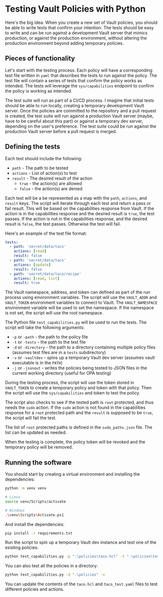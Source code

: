 # Testing Vault Policies with Python

Here's the big idea. When you create a new set of Vault policies, you should be able to write tests that confirm your intention. The tests should be easy to write and can be run against a development Vault server that mimics production, or against the production environment, without altering the production environment beyond adding temporary policies.

## Pieces of functionality

Let's start with the testing process. Each policy will have a corresponding test file written in `yaml` that describes the tests to run against the policy. The test file will contain a series of tests that confirm the policy works as intended. The tests will leverage the `sys/capabilities` endpoint to confirm the policy is working as intended.

The test suite will run as part of a CI/CD process. I imagine that initial tests should be able to run locally, creating a temporary development Vault server. Once the policies are committed to the repository and a pull request is created, the test suite will run against a production Vault server (maybe, have to be careful about this part) or against a temporary dev server, depending on the user's preference. The test suite could be run against the production Vault server before a pull request is merged.

## Defining the tests

Each test should include the following:

* `path` - The path to be tested
* `actions` - List of action(s) to test
* `result` - The desired result of the action
  * `true` - the action(s) are allowed
  * `false` - the action(s) are denied

Each test will be a be represented as a map with the `path`, `actions`, and `result` keys. The script will iterate through each test and return a pass or fail result. This will be based on the capabilities response from Vault. If the action is in the capabilities response and the desired result is `true`, the test passes. If the action is not in the capabilities response, and the desired result is `false`, the test passes. Otherwise the test will fail.

Here's an example of the test file format:

```yaml
tests:
  - path: 'secret/data/taco'
    actions: [read]
    result: false
  - path: 'secret/data/taco'
    actions: [update]
    result: false
  - path: 'secret/data/taco/recipe'
    actions: [read, list]
    result: true
```

The Vault namespace, address, and token can defined as part of the run process using environment variables. The script will use the `VAULT_ADDR` and `VAULT_TOKEN` environment variables to connect to Vault. The `VAULT_NAMESPACE` environment variable will be used to set the namespace. If the namespace is not set, the script will use the root namespace.

The Python file `test_capabilities.py` will be used to run the tests. The script will take the following arguments:

* `-p` or `-path` - the path to the policy file
* `-t` or `-tests` - the path to the test file
* `-d` or `-directory` - the path to a directory containing multiple policy files (assumes test files are in a `tests` subdirectory)
* `-v` or `-vaultdev` - spins up a temporary Vault dev server (assumes vault executable is in the `PATH`)
* `-j` or `-jsonout` - writes the policies being tested to JSON files in the current working directory (useful for OPA testing)

During the testing process, the script will use the token stored in `VAULT_TOKEN` to create a temporary policy and token with that policy. Then the script will use the `sys/capabilities` and token to test the policy.

The script also checks to see if the tested path is `root` protected, and thus needs the `sudo` action. If the `sudo` action is not found in the capabilities response for a `root` protected path and the `result` is supposed to be `true`, the script will fail the test.

The list of `root` protected paths is defined in the `sudo_paths.json` file. The list can be updated as needed.

When the testing is complete, the policy token will be revoked and the temporary policy will be removed.

## Running the software

You should start by creating a virtual environment and installing the dependencies:

```bash
python -m venv venv

# Linux
source venv/Scripts/activate

# Windows
.\venv\Scripts\Activate.ps1
```

And install the dependencies:

```bash
pip install -r requirements.txt
```

Run the script to spin up a temporary Vault dev instance and test one of the existing policies:

```bash
python test_capabilities.py -p ".\policies\taco.hcl" -t ".\policies\tests\taco.yaml" -v
```

You can also test all the policies in a directory:

```bash
python test_capabilities.py -d ".\policies" -v
```

You can update the contents of the `taco.hcl` and `taco_test.yaml` files to test different policies and actions.
